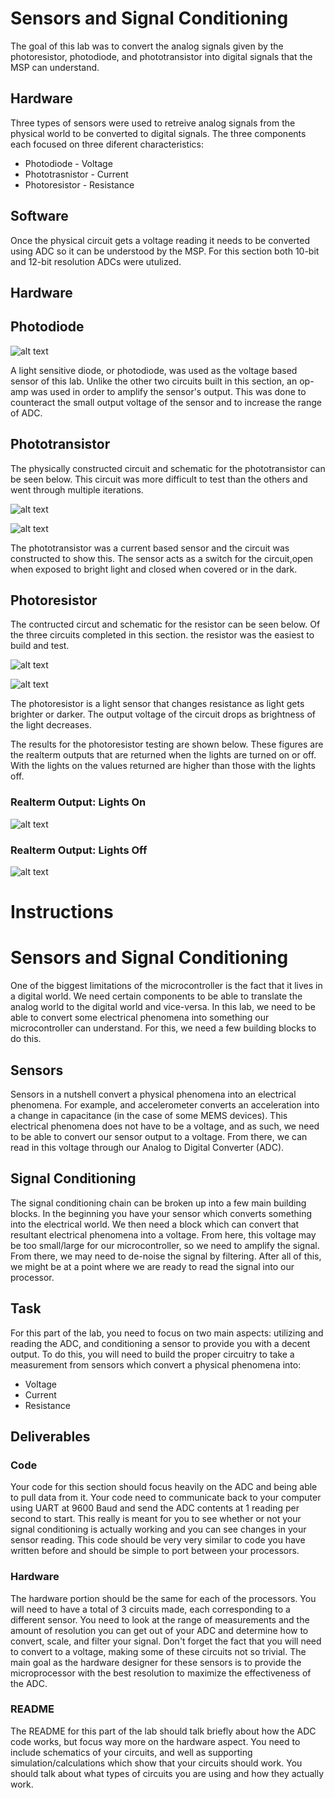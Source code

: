 # Sensors and Signal Conditioning

The goal of this lab was to convert the analog signals given by the photoresistor, photodiode, and phototransistor into digital signals that the MSP can understand. 

## Hardware
Three types of sensors were used to retreive analog signals from the physical world to be converted to digital signals. The three components each focused on three diferent characteristics:

* Photodiode - Voltage
* Phototrasnistor - Current
* Photoresistor - Resistance

## Software
Once the physical circuit gets a voltage reading it needs to be converted using ADC so it can be understood 
by the MSP. For this section both 10-bit and 12-bit resolution ADCs were utulized. 

## Hardware
## Photodiode
![alt text](https://github.com/RU09342/lab-5-sensing-the-world-around-you-simon-bublis/blob/master/PCB%20Design/Screenshots/IMG_2197.JPG)

A light sensitive diode, or photodiode, was used as the voltage based sensor of this lab. Unlike the other two circuits built in this section, an op-amp was used in order to amplify the sensor's output. This was done to counteract the small output voltage of the sensor and to increase the range of ADC.

## Phototransistor

The physically constructed circuit and schematic for the phototransistor can be seen below. This circuit was more difficult to test than the others and went through multiple iterations. 

![alt text](https://github.com/RU09342/lab-5-sensing-the-world-around-you-simon-bublis/blob/master/PCB%20Design/Screenshots/IMG_2198.JPG)

![alt text](https://github.com/RU09342/lab-5-sensing-the-world-around-you-simon-bublis/blob/master/PCB%20Design/Screenshots/phototransch.JPG)

The phototransistor was a current based sensor and the circuit was constructed to show this. 
The sensor acts as a switch for the circuit,open when exposed to bright light and closed when covered or in the dark. 

## Photoresistor

The contructed circut and schematic for the resistor can be seen below. Of the three circuits completed in this section. the resistor was the easiest to build and test.

![alt text](https://github.com/RU09342/lab-5-sensing-the-world-around-you-simon-bublis/blob/master/PCB%20Design/Screenshots/IMG_2199.JPG)

![alt text](https://github.com/RU09342/lab-5-sensing-the-world-around-you-simon-bublis/blob/master/PCB%20Design/Screenshots/photorsch.JPG)

The photoresistor is a light sensor that changes resistance as light gets brighter or darker. The output voltage of the circuit drops as brightness of the light decreases.

The results for the photoresistor testing are shown below. These figures are the realterm outputs that are returned when the lights are turned on or off. With the lights on the values returned are higher than those with the lights off. 

### Realterm Output: Lights On
![alt text](https://github.com/RU09342/lab-5-sensing-the-world-around-you-simon-bublis/blob/master/PCB%20Design/Screenshots/PhotoresistorLightsOn.PNG)

### Realterm Output: Lights Off
![alt text](https://github.com/RU09342/lab-5-sensing-the-world-around-you-simon-bublis/blob/master/PCB%20Design/Screenshots/PhotoresistorLightsOff.PNG)

# Instructions
# Sensors and Signal Conditioning
One of the biggest limitations of the microcontroller is the fact that it lives in a digital world. We need certain components to be able to translate the analog world to the digital world and vice-versa. In this lab, we need to be able to convert some electrical phenomena into something our microcontroller can understand. For this, we need a few building blocks to do this.

## Sensors
Sensors in a nutshell convert a physical phenomena into an electrical phenomena. For example, and accelerometer converts an acceleration into a change in capacitance (in the case of some MEMS devices). This electrical phenomena does not have to be a voltage, and as such, we need to be able to convert our sensor output to a voltage. From there, we can read in this voltage through our Analog to Digital Converter (ADC).

## Signal Conditioning
The signal conditioning chain can be broken up into a few main building blocks. In the beginning you have your sensor which converts something into the electrical world. We then need a block which can convert that resultant electrical phenomena into a voltage. From here, this voltage may be too small/large for our microcontroller, so we need to amplify the signal. From there, we may need to de-noise the signal by filtering. After all of this, we might be at a point where we are ready to read the signal into our processor.

## Task
For this part of the lab, you need to focus on two main aspects: utilizing and reading the ADC, and conditioning a sensor to provide you with a decent output. To do this, you will need to build the proper circuitry to take a measurement from sensors which convert a physical phenomena into:
* Voltage
* Current
* Resistance

## Deliverables

### Code
Your code for this section should focus heavily on the ADC and being able to pull data from it. Your code need to communicate back to your computer using UART at 9600 Baud and send the ADC contents at 1 reading per second to start. This really is meant for you to see whether or not your signal conditioning is actually working and you can see changes in your sensor reading. This code should be very very similar to code you have written before and should be simple to port between your processors.

### Hardware
The hardware portion should be the same for each of the processors. You will need to have a total of 3 circuits made, each corresponding to a different sensor. You need to look at the range of measurements and the amount of resolution you can get out of your ADC and determine how to convert, scale, and filter your signal. Don't forget the fact that you will need to convert to a voltage, making some of these circuits not so trivial. The main goal as the hardware designer for these sensors is to provide the microprocessor with the best resolution to maximize the effectiveness of the ADC.

### README
The README for this part of the lab should talk briefly about how the ADC code works, but focus way more on the hardware aspect. You need to include schematics of your circuits, and well as supporting simulation/calculations which show that your circuits should work. You should talk about what types of circuits you are using and how they actually work.
